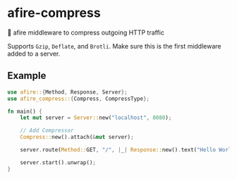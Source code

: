 # afire-compress
🦄 afire middleware to compress outgoing HTTP traffic

Supports `Gzip`, `Deflate`, and `Brotli`.
Make sure this is the first middleware added to a server.

## Example

```rust
use afire::{Method, Response, Server};
use afire_compress::{Compress, CompressType};

fn main() {
    let mut server = Server::new("localhost", 8080);

    // Add Compressor
    Compress::new().attach(&mut server);

    server.route(Method::GET, "/", |_| Response::new().text("Hello World"));

    server.start().unwrap();
}
```
